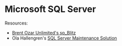 # Microsoft SQL Server

Resources:

* [Brent Ozar Unlimited's sp_Blitz](https://www.brentozar.com/blitz/)
* Ola Hallengren's [SQL Server Maintenance Solution](https://ola.hallengren.com/)
